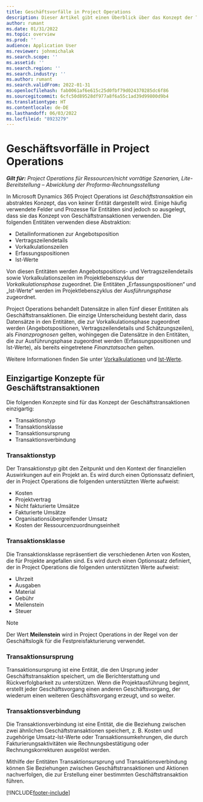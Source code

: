 ```yaml
---
title: Geschäftsvorfälle in Project Operations
description: Dieser Artikel gibt einen Überblick über das Konzept der Transaktionen in Microsoft Dynamics 365 Project Operations.
author: rumant
ms.date: 01/31/2022
ms.topic: overview
ms.prod: ''
audience: Application User
ms.reviewer: johnmichalak
ms.search.scope: ''
ms.assetid: ''
ms.search.region: ''
ms.search.industry: ''
ms.author: rumant
ms.search.validFrom: 2022-01-31
ms.openlocfilehash: fab0061af6e615c25d0fbf79d024370285dc6f86
ms.sourcegitcommit: 6cfc50d89528df977a8f6a55c1ad39d99800d9b4
ms.translationtype: HT
ms.contentlocale: de-DE
ms.lasthandoff: 06/03/2022
ms.locfileid: "8923279"
---
```

# <a name="business-transactions-in-project-operations"></a>Geschäftsvorfälle in Project Operations

_**Gilt für:** Project Operations für Ressourcen/nicht vorrätige Szenarien, Lite-Bereitstellung – Abwicklung der Proforma-Rechnungsstellung_

In Microsoft Dynamics 365 Project Operations ist *Geschäftstransaktion* ein abstraktes Konzept, das von keiner Entität dargestellt wird. Einige häufig verwendete Felder und Prozesse für Entitäten sind jedoch so ausgelegt, dass sie das Konzept von Geschäftstransaktionen verwenden. Die folgenden Entitäten verwenden diese Abstraktion:

- Detailinformationen zur Angebotsposition
- Vertragszeilendetails
- Vorkalkulationszeilen
- Erfassungspositionen
- Ist-Werte

Von diesen Entitäten werden Angebotspositions- und Vertragszeilendetails sowie Vorkalkulationszeilen im Projektlebenszyklus der *Vorkalkulationsphase* zugeordnet. Die Entitäten „Erfassungspositionen“ und „Ist-Werte“ werden im Projektlebenszyklus der *Ausführungsphase* zugeordnet.

Project Operations behandelt Datensätze in allen fünf dieser Entitäten als Geschäftstransaktionen. Die einzige Unterscheidung besteht darin, dass Datensätze in den Entitäten, die zur Vorkalkulationsphase zugeordnet werden (Angebotspositionen, Vertragszeilendetails und Schätzungszeilen), als *Finanzprognosen* gelten, wohingegen die Datensätze in den Entitäten, die zur Ausführungsphase zugeordnet werden (Erfassungspositionen und Ist-Werte), als bereits eingetretene *Finanztatsachen* gelten.

Weitere Informationen finden Sie unter [Vorkalkulationen](../project-management/estimating-projects-overview.md) und [Ist-Werte](actuals-overview.md).

## <a name="concepts-that-are-unique-to-business-transactions"></a>Einzigartige Konzepte für Geschäftstransaktionen

Die folgenden Konzepte sind für das Konzept der Geschäftstransaktionen einzigartig:

- Transaktionstyp
- Transaktionsklasse
- Transaktionsursprung
- Transaktionsverbindung

### <a name="transaction-type"></a>Transaktionstyp

Der Transaktionstyp gibt den Zeitpunkt und den Kontext der finanziellen Auswirkungen auf ein Projekt an. Es wird durch einen Optionssatz definiert, der in Project Operations die folgenden unterstützten Werte aufweist:

- Kosten
- Projektvertrag
- Nicht fakturierte Umsätze
- Fakturierte Umsätze
- Organisationsübergreifender Umsatz
- Kosten der Ressourcenzuordnungseinheit

### <a name="transaction-class"></a>Transaktionsklasse

Die Transaktionsklasse repräsentiert die verschiedenen Arten von Kosten, die für Projekte angefallen sind. Es wird durch einen Optionssatz definiert, der in Project Operations die folgenden unterstützten Werte aufweist:

- Uhrzeit
- Ausgaben
- Material
- Gebühr
- Meilenstein
- Steuer

> [!NOTE]
> Der Wert **Meilenstein** wird in Project Operations in der Regel von der Geschäftslogik für die Festpreisfakturierung verwendet.

### <a name="transaction-origin"></a>Transaktionsursprung

Transaktionsursprung ist eine Entität, die den Ursprung jeder Geschäftstransaktion speichert, um die Berichterstattung und Rückverfolgbarkeit zu unterstützen. Wenn die Projektausführung beginnt, erstellt jeder Geschäftsvorgang einen anderen Geschäftsvorgang, der wiederum einen weiteren Geschäftsvorgang erzeugt, und so weiter.

### <a name="transaction-connection"></a>Transaktionsverbindung

Die Transaktionsverbindung ist eine Entität, die die Beziehung zwischen zwei ähnlichen Geschäftstransaktionen speichert, z. B. Kosten und zugehörige Umsatz-Ist-Werte oder Transaktionsumkehrungen, die durch Fakturierungsaktivitäten wie Rechnungsbestätigung oder Rechnungskorrekturen ausgelöst werden.

Mithilfe der Entitäten Transaktionsursprung und Transaktionsverbindung können Sie Beziehungen zwischen Geschäftstransaktionen und Aktionen nachverfolgen, die zur Erstellung einer bestimmten Geschäftstransaktion führen.

[!INCLUDE[footer-include](../includes/footer-banner.md)]

